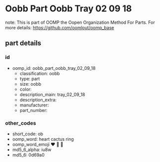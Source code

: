 # Oobb Part Oobb Tray 02 09 18  

note: This is part of OOMP the Oopen Organization Method For Parts. For more details: https://github.com/oomlout/oomp_base

##  part details





### id
* oomp_id: oobb_part_oobb_tray_02_09_18
  * classification: oobb
  * type: part
  * size: oobb
  * color: 
  * description_main: tray_02_09_18
  * description_extra: 
  * manufacturer: 
  * part_number: 

### other_codes
* short_code: ob
* oomp_word: heart cactus ring
* oomp_word_emoji :heart: :cactus: :ring:
* md5_6_alpha: iu8w
* md5_6: 0d69a0